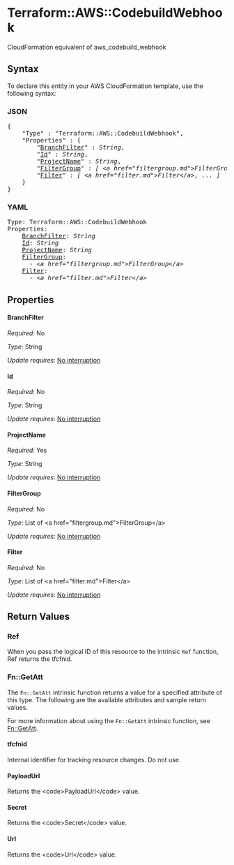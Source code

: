# Terraform::AWS::CodebuildWebhook

CloudFormation equivalent of aws_codebuild_webhook

## Syntax

To declare this entity in your AWS CloudFormation template, use the following syntax:

### JSON

<pre>
{
    "Type" : "Terraform::AWS::CodebuildWebhook",
    "Properties" : {
        "<a href="#branchfilter" title="BranchFilter">BranchFilter</a>" : <i>String</i>,
        "<a href="#id" title="Id">Id</a>" : <i>String</i>,
        "<a href="#projectname" title="ProjectName">ProjectName</a>" : <i>String</i>,
        "<a href="#filtergroup" title="FilterGroup">FilterGroup</a>" : <i>[ &lt;a href=&#34;filtergroup.md&#34;&gt;FilterGroup&lt;/a&gt;, ... ]</i>,
        "<a href="#filter" title="Filter">Filter</a>" : <i>[ &lt;a href=&#34;filter.md&#34;&gt;Filter&lt;/a&gt;, ... ]</i>
    }
}
</pre>

### YAML

<pre>
Type: Terraform::AWS::CodebuildWebhook
Properties:
    <a href="#branchfilter" title="BranchFilter">BranchFilter</a>: <i>String</i>
    <a href="#id" title="Id">Id</a>: <i>String</i>
    <a href="#projectname" title="ProjectName">ProjectName</a>: <i>String</i>
    <a href="#filtergroup" title="FilterGroup">FilterGroup</a>: <i>
      - &lt;a href=&#34;filtergroup.md&#34;&gt;FilterGroup&lt;/a&gt;</i>
    <a href="#filter" title="Filter">Filter</a>: <i>
      - &lt;a href=&#34;filter.md&#34;&gt;Filter&lt;/a&gt;</i>
</pre>

## Properties

#### BranchFilter

_Required_: No

_Type_: String

_Update requires_: [No interruption](https://docs.aws.amazon.com/AWSCloudFormation/latest/UserGuide/using-cfn-updating-stacks-update-behaviors.html#update-no-interrupt)

#### Id

_Required_: No

_Type_: String

_Update requires_: [No interruption](https://docs.aws.amazon.com/AWSCloudFormation/latest/UserGuide/using-cfn-updating-stacks-update-behaviors.html#update-no-interrupt)

#### ProjectName

_Required_: Yes

_Type_: String

_Update requires_: [No interruption](https://docs.aws.amazon.com/AWSCloudFormation/latest/UserGuide/using-cfn-updating-stacks-update-behaviors.html#update-no-interrupt)

#### FilterGroup

_Required_: No

_Type_: List of &lt;a href=&#34;filtergroup.md&#34;&gt;FilterGroup&lt;/a&gt;

_Update requires_: [No interruption](https://docs.aws.amazon.com/AWSCloudFormation/latest/UserGuide/using-cfn-updating-stacks-update-behaviors.html#update-no-interrupt)

#### Filter

_Required_: No

_Type_: List of &lt;a href=&#34;filter.md&#34;&gt;Filter&lt;/a&gt;

_Update requires_: [No interruption](https://docs.aws.amazon.com/AWSCloudFormation/latest/UserGuide/using-cfn-updating-stacks-update-behaviors.html#update-no-interrupt)

## Return Values

### Ref

When you pass the logical ID of this resource to the intrinsic `Ref` function, Ref returns the tfcfnid.

### Fn::GetAtt

The `Fn::GetAtt` intrinsic function returns a value for a specified attribute of this type. The following are the available attributes and sample return values.

For more information about using the `Fn::GetAtt` intrinsic function, see [Fn::GetAtt](https://docs.aws.amazon.com/AWSCloudFormation/latest/UserGuide/intrinsic-function-reference-getatt.html).

#### tfcfnid

Internal identifier for tracking resource changes. Do not use.

#### PayloadUrl

Returns the &lt;code&gt;PayloadUrl&lt;/code&gt; value.

#### Secret

Returns the &lt;code&gt;Secret&lt;/code&gt; value.

#### Url

Returns the &lt;code&gt;Url&lt;/code&gt; value.

